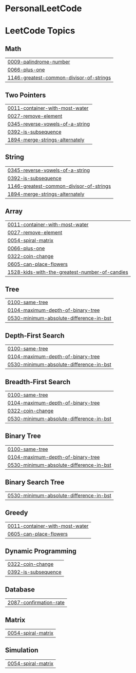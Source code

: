 # PersonalLeetCode

<!---LeetCode Topics Start-->
# LeetCode Topics
## Math
|  |
| ------- |
| [0009-palindrome-number](https://github.com/AdityaSidharta/PersonalLeetCode/tree/master/0009-palindrome-number) |
| [0066-plus-one](https://github.com/AdityaSidharta/PersonalLeetCode/tree/master/0066-plus-one) |
| [1146-greatest-common-divisor-of-strings](https://github.com/AdityaSidharta/PersonalLeetCode/tree/master/1146-greatest-common-divisor-of-strings) |
## Two Pointers
|  |
| ------- |
| [0011-container-with-most-water](https://github.com/AdityaSidharta/PersonalLeetCode/tree/master/0011-container-with-most-water) |
| [0027-remove-element](https://github.com/AdityaSidharta/PersonalLeetCode/tree/master/0027-remove-element) |
| [0345-reverse-vowels-of-a-string](https://github.com/AdityaSidharta/PersonalLeetCode/tree/master/0345-reverse-vowels-of-a-string) |
| [0392-is-subsequence](https://github.com/AdityaSidharta/PersonalLeetCode/tree/master/0392-is-subsequence) |
| [1894-merge-strings-alternately](https://github.com/AdityaSidharta/PersonalLeetCode/tree/master/1894-merge-strings-alternately) |
## String
|  |
| ------- |
| [0345-reverse-vowels-of-a-string](https://github.com/AdityaSidharta/PersonalLeetCode/tree/master/0345-reverse-vowels-of-a-string) |
| [0392-is-subsequence](https://github.com/AdityaSidharta/PersonalLeetCode/tree/master/0392-is-subsequence) |
| [1146-greatest-common-divisor-of-strings](https://github.com/AdityaSidharta/PersonalLeetCode/tree/master/1146-greatest-common-divisor-of-strings) |
| [1894-merge-strings-alternately](https://github.com/AdityaSidharta/PersonalLeetCode/tree/master/1894-merge-strings-alternately) |
## Array
|  |
| ------- |
| [0011-container-with-most-water](https://github.com/AdityaSidharta/PersonalLeetCode/tree/master/0011-container-with-most-water) |
| [0027-remove-element](https://github.com/AdityaSidharta/PersonalLeetCode/tree/master/0027-remove-element) |
| [0054-spiral-matrix](https://github.com/AdityaSidharta/PersonalLeetCode/tree/master/0054-spiral-matrix) |
| [0066-plus-one](https://github.com/AdityaSidharta/PersonalLeetCode/tree/master/0066-plus-one) |
| [0322-coin-change](https://github.com/AdityaSidharta/PersonalLeetCode/tree/master/0322-coin-change) |
| [0605-can-place-flowers](https://github.com/AdityaSidharta/PersonalLeetCode/tree/master/0605-can-place-flowers) |
| [1528-kids-with-the-greatest-number-of-candies](https://github.com/AdityaSidharta/PersonalLeetCode/tree/master/1528-kids-with-the-greatest-number-of-candies) |
## Tree
|  |
| ------- |
| [0100-same-tree](https://github.com/AdityaSidharta/PersonalLeetCode/tree/master/0100-same-tree) |
| [0104-maximum-depth-of-binary-tree](https://github.com/AdityaSidharta/PersonalLeetCode/tree/master/0104-maximum-depth-of-binary-tree) |
| [0530-minimum-absolute-difference-in-bst](https://github.com/AdityaSidharta/PersonalLeetCode/tree/master/0530-minimum-absolute-difference-in-bst) |
## Depth-First Search
|  |
| ------- |
| [0100-same-tree](https://github.com/AdityaSidharta/PersonalLeetCode/tree/master/0100-same-tree) |
| [0104-maximum-depth-of-binary-tree](https://github.com/AdityaSidharta/PersonalLeetCode/tree/master/0104-maximum-depth-of-binary-tree) |
| [0530-minimum-absolute-difference-in-bst](https://github.com/AdityaSidharta/PersonalLeetCode/tree/master/0530-minimum-absolute-difference-in-bst) |
## Breadth-First Search
|  |
| ------- |
| [0100-same-tree](https://github.com/AdityaSidharta/PersonalLeetCode/tree/master/0100-same-tree) |
| [0104-maximum-depth-of-binary-tree](https://github.com/AdityaSidharta/PersonalLeetCode/tree/master/0104-maximum-depth-of-binary-tree) |
| [0322-coin-change](https://github.com/AdityaSidharta/PersonalLeetCode/tree/master/0322-coin-change) |
| [0530-minimum-absolute-difference-in-bst](https://github.com/AdityaSidharta/PersonalLeetCode/tree/master/0530-minimum-absolute-difference-in-bst) |
## Binary Tree
|  |
| ------- |
| [0100-same-tree](https://github.com/AdityaSidharta/PersonalLeetCode/tree/master/0100-same-tree) |
| [0104-maximum-depth-of-binary-tree](https://github.com/AdityaSidharta/PersonalLeetCode/tree/master/0104-maximum-depth-of-binary-tree) |
| [0530-minimum-absolute-difference-in-bst](https://github.com/AdityaSidharta/PersonalLeetCode/tree/master/0530-minimum-absolute-difference-in-bst) |
## Binary Search Tree
|  |
| ------- |
| [0530-minimum-absolute-difference-in-bst](https://github.com/AdityaSidharta/PersonalLeetCode/tree/master/0530-minimum-absolute-difference-in-bst) |
## Greedy
|  |
| ------- |
| [0011-container-with-most-water](https://github.com/AdityaSidharta/PersonalLeetCode/tree/master/0011-container-with-most-water) |
| [0605-can-place-flowers](https://github.com/AdityaSidharta/PersonalLeetCode/tree/master/0605-can-place-flowers) |
## Dynamic Programming
|  |
| ------- |
| [0322-coin-change](https://github.com/AdityaSidharta/PersonalLeetCode/tree/master/0322-coin-change) |
| [0392-is-subsequence](https://github.com/AdityaSidharta/PersonalLeetCode/tree/master/0392-is-subsequence) |
## Database
|  |
| ------- |
| [2087-confirmation-rate](https://github.com/AdityaSidharta/PersonalLeetCode/tree/master/2087-confirmation-rate) |
## Matrix
|  |
| ------- |
| [0054-spiral-matrix](https://github.com/AdityaSidharta/PersonalLeetCode/tree/master/0054-spiral-matrix) |
## Simulation
|  |
| ------- |
| [0054-spiral-matrix](https://github.com/AdityaSidharta/PersonalLeetCode/tree/master/0054-spiral-matrix) |
<!---LeetCode Topics End-->